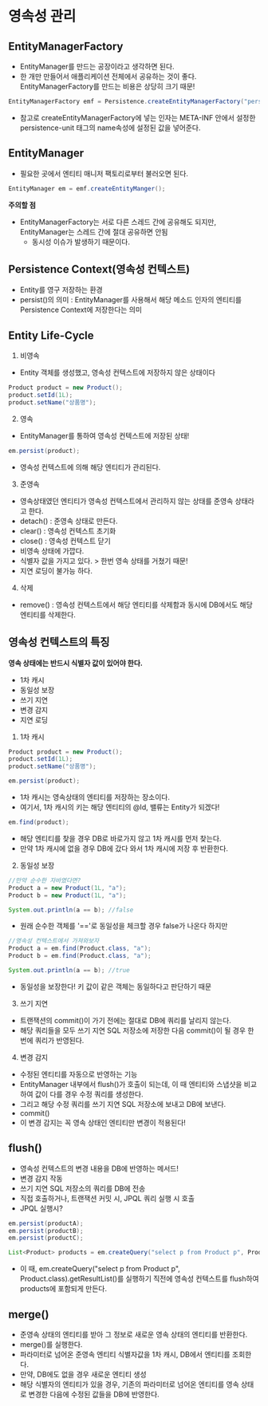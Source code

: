 영속성 관리
===============

## EntityManagerFactory
- EntityManager를 만드는 공장이라고 생각하면 된다.
- 한 개만 만들어서 애플리케이션 전체에서 공유하는 것이 좋다. EntityManagerFactory를 만드는 비용은 상당히 크기 때문!
```java
EntityManagerFactory emf = Persistence.createEntityManagerFactory("persistUnitName");
```
- 참고로 createEntityManagerFactory에 넣는 인자는 META-INF 안에서 설정한 persistence-unit 태그의 name속성에 설정된 값을 넣어준다.


## EntityManager
- 필요한 곳에서 엔티티 매니저 팩토리로부터 불러오면 된다.
```java
EntityManager em = emf.createEntityManger();
```
**주의할 점**
- EntityManagerFactory는 서로 다른 스레드 간에 공유해도 되지만, EntityManager는 스레드 간에 절대 공유하면 안됨
  - 동시성 이슈가 발생하기 때문이다.
  
## Persistence Context(영속성 컨텍스트)
- Entity를 영구 저장하는 환경
- persist()의 의미 : EntityManager를 사용해서 해당 메소드 인자의 엔티티를 Persistence Context에 저장한다는 의미

## Entity Life-Cycle
1. 비영속
  - Entity 객체를 생성했고, 영속성 컨텍스트에 저장하지 않은 상태이다
  ```java
  Product product = new Product();
  product.setId(1L);
  product.setName("상품명");
  ```

2. 영속
  - EntityManager를 통하여 영속성 컨텍스트에 저장된 상태!
  ```java
  em.persist(product);
  ```
  - 영속성 컨텍스트에 의해 해당 엔티티가 관리된다.
  
3. 준영속
  - 영속상태였던 엔티티가 영속성 컨텍스트에서 관리하지 않는 상태를 준영속 상태라고 한다.
  - detach() : 준영속 상태로 만든다.
  - clear() : 영속성 컨텍스트 초기화
  - close() : 영속성 컨텍스트 닫기
  - 비영속 상태에 가깝다.
  - 식별자 값을 가지고 있다. > 한번 영속 상태를 거쳤기 때문!
  - 지연 로딩이 불가능 하다.

4. 삭제
  - remove() : 영속성 컨텍스트에서 해당 엔티티를 삭제함과 동시에 DB에서도 해당 엔티티를 삭제한다.
  
## 영속성 컨텍스트의 특징
**영속 상태에는 반드시 식별자 값이 있어야 한다.**
- 1차 캐시
- 동일성 보장
- 쓰기 지연
- 변경 감지
- 지연 로딩

1. 1차 캐시
  ```java
  Product product = new Product();
  product.setId(1L);
  product.setName("상품명");
  
  em.persist(product);
  ```
  - 1차 캐시는 영속상태의 엔티티를 저장하는 장소이다.
  - 여기서, 1차 캐시의 키는 해당 엔티티의 @Id, 밸류는 Entity가 되겠다!
  ```java
  em.find(product);
  ```
  - 해당 엔티티를 찾을 경우 DB로 바로가지 않고 1차 캐시를 먼저 찾는다.
  - 만약 1차 캐시에 없을 경우 DB에 갔다 와서 1차 캐시에 저장 후 반환한다.

2. 동일성 보장
  ```java
  //만약 순수한 자바였다면?
  Product a = new Product(1L, "a");
  Product b = new Product(1L, "a");
  
  System.out.println(a == b); //false
  ```
  - 원래 순수한 객체를 '=='로 동일성을 체크할 경우 false가 나온다 하지만
   ```java
  //영속성 컨텍스트에서 가져와보자
  Product a = em.find(Product.class, "a");
  Product b = em.find(Product.class, "a");
  
  System.out.println(a == b); //true
  ```
  - 동일성을 보장한다! 키 값이 같은 객체는 동일하다고 판단하기 때문

3. 쓰기 지연
  - 트랜잭션의 commit()이 가기 전에는 절대로 DB에 쿼리를 날리지 않는다.
  - 해당 쿼리들을 모두 쓰기 지연 SQL 저장소에 저장한 다음 commit()이 될 경우 한번에 쿼리가 반영된다.

4. 변경 감지
  - 수정된 엔티티를 자동으로 반영하는 기능
  - EntityManager 내부에서 flush()가 호출이 되는데, 이 때 엔티티와 스냅샷을 비교하여 값이 다를 경우 수정 쿼리를 생성한다.
  - 그리고 해당 수정 쿼리를 쓰기 지연 SQL 저장소에 보내고 DB에 보낸다.
  - commit()
  - 이 변경 감지는 꼭 영속 상태인 엔티티만 변경이 적용된다!
  
## flush()
- 영속성 컨텍스트의 변경 내용을 DB에 반영하는 메서드!
- 변경 감지 작동
- 쓰기 지연 SQL 저장소의 쿼리를 DB에 전송
- 직접 호출하거나, 트랜잭션 커밋 시, JPQL 쿼리 실행 시 호출
- JPQL 실행시?
```java
em.persist(productA);
em.persist(productB);
em.persist(productC);

List<Product> products = em.createQuery("select p from Product p", Product.class).getResultList();
```
- 이 때, em.createQuery("select p from Product p", Product.class).getResultList()를 실행하기 직전에 영속성 컨텍스트를 flush하여 products에 포함되게 만든다.

## merge()
- 준영속 상태의 엔티티를 받아 그 정보로 새로운 영속 상태의 엔티티를 반환한다.
- merge()를 실행한다.
- 파라미터로 넘어온 준영속 엔티티 식별자값을 1차 캐시, DB에서 엔티티를 조회한다.
- 만약, DB에도 없을 경우 새로운 엔티티 생성
- 해당 식별자의 엔티티가 있을 경우, 기존의 파라미터로 넘어온 엔티티를 영속 상태로 변경한 다음에 수정된 값들을 DB에 반영한다.
